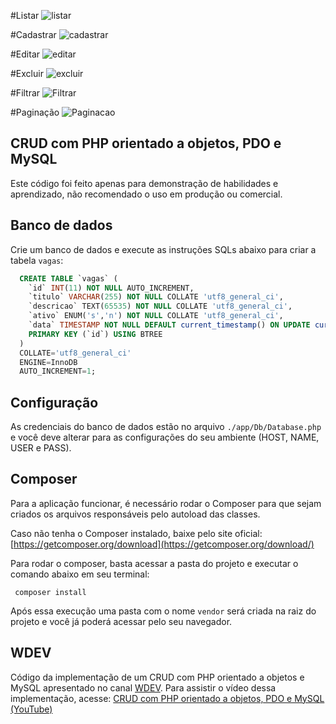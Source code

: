 #Listar
![listar](https://user-images.githubusercontent.com/87495655/154093442-0baf2635-1c8c-4f06-b3ac-51062653c1ab.png)

#Cadastrar
![cadastrar](https://user-images.githubusercontent.com/87495655/154093974-ecb0de7c-d784-4327-9da5-c8aa036437c5.png)

#Editar
![editar](https://user-images.githubusercontent.com/87495655/154094069-6eb228e3-fadf-40e8-ac8e-3ff63f73b444.png)

#Excluir
![excluir](https://user-images.githubusercontent.com/87495655/154094161-af514097-93dc-4f3b-a5e6-0cd033eacfa5.png)

#Filtrar
![Filtrar](https://user-images.githubusercontent.com/87495655/154137643-68073f63-4ba3-4217-adaf-42bb8dc715d1.png)

#Paginação
![Paginacao](https://user-images.githubusercontent.com/87495655/154316187-94450613-8933-4547-9bc5-a120cde132b8.png)







## CRUD com PHP orientado a objetos, PDO e MySQL
Este código foi feito apenas para demonstração de habilidades e aprendizado, não recomendado o uso em produção ou comercial. 

## Banco de dados
Crie um banco de dados e execute as instruções SQLs abaixo para criar a tabela `vagas`:
```sql
  CREATE TABLE `vagas` (
  	`id` INT(11) NOT NULL AUTO_INCREMENT,
  	`titulo` VARCHAR(255) NOT NULL COLLATE 'utf8_general_ci',
  	`descricao` TEXT(65535) NOT NULL COLLATE 'utf8_general_ci',
  	`ativo` ENUM('s','n') NOT NULL COLLATE 'utf8_general_ci',
  	`data` TIMESTAMP NOT NULL DEFAULT current_timestamp() ON UPDATE current_timestamp(),
  	PRIMARY KEY (`id`) USING BTREE
  )
  COLLATE='utf8_general_ci'
  ENGINE=InnoDB
  AUTO_INCREMENT=1;
```

## Configuração
As credenciais do banco de dados estão no arquivo `./app/Db/Database.php` e você deve alterar para as configurações do seu ambiente (HOST, NAME, USER e PASS).

## Composer
Para a aplicação funcionar, é necessário rodar o Composer para que sejam criados os arquivos responsáveis pelo autoload das classes.

Caso não tenha o Composer instalado, baixe pelo site oficial: [https://getcomposer.org/download](https://getcomposer.org/download/)

Para rodar o composer, basta acessar a pasta do projeto e executar o comando abaixo em seu terminal:
```shell
 composer install
```

Após essa execução uma pasta com o nome `vendor` será criada na raiz do projeto e você já poderá acessar pelo seu navegador.

## WDEV
Código da implementação de um CRUD com PHP orientado a objetos e MySQL apresentado no canal [WDEV](http://wstore.io/wdev).
Para assistir o vídeo dessa implementação, acesse: [CRUD com PHP orientado a objetos, PDO e MySQL (YouTube)](https://www.youtube.com/watch?v=uG64BgrlX7o)

